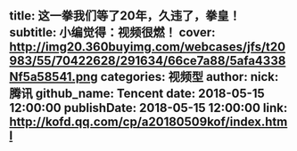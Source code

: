 title: 这一拳我们等了20年，久违了，拳皇！
subtitle: 小编觉得：视频很燃！
cover: http://img20.360buyimg.com/webcases/jfs/t20983/55/70422628/291634/66ce7a88/5afa4338Nf5a58541.png
categories: 视频型
author:
  nick: 腾讯
  github_name: Tencent
date: 2018-05-15 12:00:00
publishDate: 2018-05-15 12:00:00
link: http://kofd.qq.com/cp/a20180509kof/index.html
---